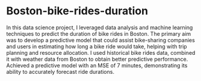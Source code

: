 # Boston-bike-rides-duration

In this data science project, I leveraged data analysis and machine learning techniques to predict the duration of bike rides in Boston.
The primary aim was to develop a predictive model that could assist bike-sharing companies and users 
in estimating how long a bike ride would take, helping with trip planning and resource allocation.
I used historical bike rides data, combined it with weather data from Boston to obtain better predictive performance. 
Achieved a predictive model with an MSE of 7 minutes, demonstrating its ability to accurately forecast ride durations.
